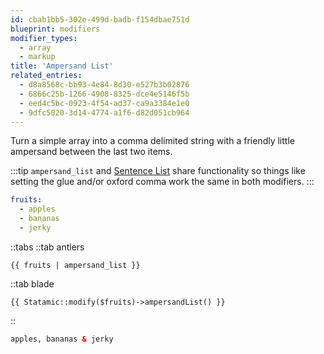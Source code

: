 ```yaml
---
id: cbab1bb5-302e-499d-badb-f154dbae751d
blueprint: modifiers
modifier_types:
  - array
  - markup
title: 'Ampersand List'
related_entries:
  - d8a8568c-bb93-4e84-8d30-e527b3b02876
  - 6866c25b-1266-4908-8325-dce4e5146f5b
  - eed4c5bc-0923-4f54-ad37-ca9a3384e1e0
  - 9dfc5020-3d14-4774-a1f6-d82d051cb964
---
```

Turn a simple array into a comma delimited string with a friendly little ampersand between the last two items.

:::tip
`ampersand_list` and [Sentence List](/modifiers/sentence_list) share functionality so things like setting the glue and/or oxford comma work the same in both modifiers.
:::

```yaml
fruits:
  - apples
  - bananas
  - jerky
```

::tabs
::tab antlers
```antlers
{{ fruits | ampersand_list }}
```

::tab blade
```blade
{{ Statamic::modify($fruits)->ampersandList() }}
```
::

```html
apples, bananas & jerky
```